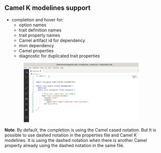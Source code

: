 ## Camel K modelines support

- completion and hover for:
  - option names
  - trait definition names
  - trait property names
  - Camel artifact id for dependency
  - mvn dependency
  - Camel properties
  - diagnostic for duplicated trait properties

<p align="center"><img src="../images/camelk-modeline.gif" alt="Camel K modeline" class="zoom" width="75%"/></p>

**Note**: By default, the completion is using the Camel cased notation. But It is possible to use dashed notation in the properties file and Camel K modelines. It is using the dashed notation when there is another Camel property already using the dashed notation in the same file.
